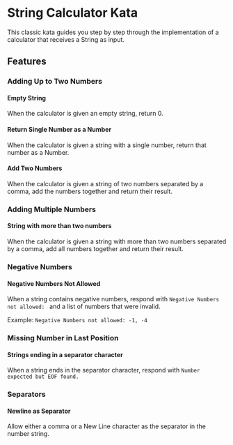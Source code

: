 # String Calculator Kata
This classic kata guides you step by step through the implementation of a calculator that receives a String as input.

## Features

### Adding Up to Two Numbers

#### Empty String
When the calculator is given an empty string, return 0.

#### Return Single Number as a Number
When the calculator is given a string with a single number, return that number as a Number.

#### Add Two Numbers
When the calculator is given a string of two numbers separated by a comma, add the numbers together and return their result.

### Adding Multiple Numbers

#### String with more than two numbers
When the calculator is given a string with more than two numbers separated by a comma, add all numbers together and return their result.

### Negative Numbers

#### Negative Numbers Not Allowed
When a string contains negative numbers, respond with `Negative Numbers not allowed: ` and a list of numbers that were invalid.

Example: `Negative Numbers not allowed: -1, -4`

### Missing Number in Last Position

#### Strings ending in a separator character
When a string ends in the separator character, respond with `Number expected but EOF found.`

### Separators

#### Newline as Separator
Allow either a comma or a New Line character as the separator in the number string.
